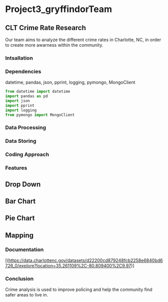 # Project3_gryffindorTeam
## CLT Crime Rate Research
Our team aims to analyze the different crime rates in Charlotte, NC, in order to create more awarness within the community.
### Intsallation

### Dependencies
datetime, pandas, json, pprint, logging, pymongo, MongoClient
```python
from datetime import datetime
import pandas as pd
import json
import pprint
import logging
from pymongo import MongoClient
```
### Data Processing

### Data Storing
### Coding Approach
### Features
## Drop Down
## Bar Chart
## Pie Chart
## Mapping

### Documentation
[(https://data.charlottenc.gov/datasets/d22200cd879248fcb2258e6840bd6726_0/explore?location=35.261109%2C-80.809400%2C9.97)]
### Conclusion
Crime analysis is used to improve policing and help the community find safer areas to live in.
